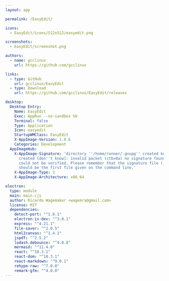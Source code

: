 ```yaml
---
layout: app

permalink: /EasyEdit/

icons:
  - EasyEdit/icons/512x512/easyedit.png

screenshots:
  - EasyEdit/screenshot.png

authors:
  - name: gcclinux
    url: https://github.com/gcclinux

links:
  - type: GitHub
    url: gcclinux/EasyEdit
  - type: Download
    url: https://github.com/gcclinux/EasyEdit/releases

desktop:
  Desktop Entry:
    Name: EasyEdit
    Exec: AppRun --no-sandbox %U
    Terminal: false
    Type: Application
    Icon: easyedit
    StartupWMClass: EasyEdit
    X-AppImage-Version: 1.0.6
    Categories: Development
  AppImageHub:
    X-AppImage-Signature: 'directory ''/home/runner/.gnupg'' created keybox ''/home/runner/.gnupg/pubring.kbx''
      created [don''t know]: invalid packet (ctb=0a) no signature found the signature
      could not be verified. Please remember that the signature file (.sig or .asc)
      should be the first file given on the command line.'
    X-AppImage-Type: 2
    X-AppImage-Architecture: x86_64

electron:
  type: module
  main: main.cjs
  author: Ricardo Wagemaker <wagemra@gmail.com>
  license: MIT
  dependencies:
    detect-port: "^1.6.1"
    electron-is-dev: "^3.0.1"
    express: "^4.21.1"
    file-saver: "^2.0.5"
    html2canvas: "^1.4.1"
    jspdf: "^2.5.2"
    lodash.debounce: "^4.0.8"
    mermaid: "^11.4.0"
    react: "^18.3.1"
    react-dom: "^18.3.1"
    react-markdown: "^9.0.1"
    rehype-raw: "^7.0.0"
    remark-gfm: "^4.0.0"
---
```

